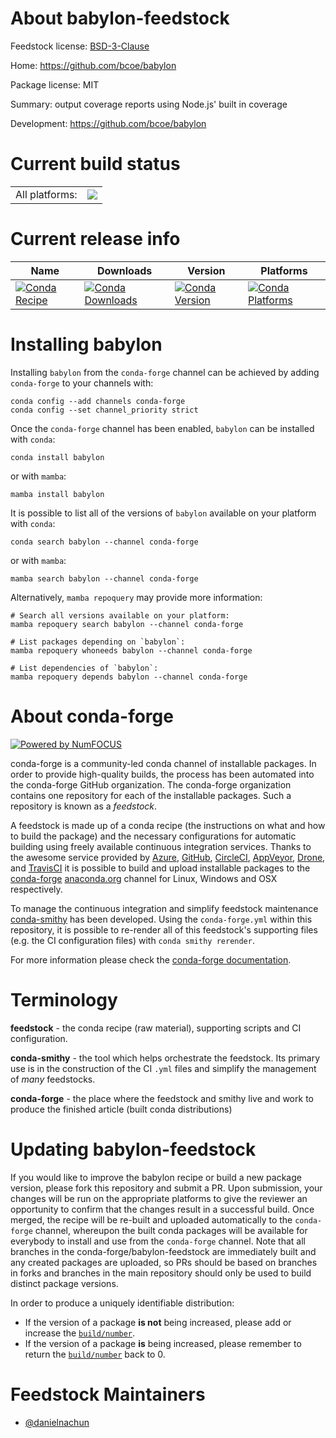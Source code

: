 About babylon-feedstock
=======================

Feedstock license: [BSD-3-Clause](https://github.com/conda-forge/babylon-feedstock/blob/main/LICENSE.txt)

Home: https://github.com/bcoe/babylon

Package license: MIT

Summary: output coverage reports using Node.js' built in coverage

Development: https://github.com/bcoe/babylon

Current build status
====================


<table><tr><td>All platforms:</td>
    <td>
      <a href="https://dev.azure.com/conda-forge/feedstock-builds/_build/latest?definitionId=24375&branchName=main">
        <img src="https://dev.azure.com/conda-forge/feedstock-builds/_apis/build/status/babylon-feedstock?branchName=main">
      </a>
    </td>
  </tr>
</table>

Current release info
====================

| Name | Downloads | Version | Platforms |
| --- | --- | --- | --- |
| [![Conda Recipe](https://img.shields.io/badge/recipe-babylon-green.svg)](https://anaconda.org/conda-forge/babylon) | [![Conda Downloads](https://img.shields.io/conda/dn/conda-forge/babylon.svg)](https://anaconda.org/conda-forge/babylon) | [![Conda Version](https://img.shields.io/conda/vn/conda-forge/babylon.svg)](https://anaconda.org/conda-forge/babylon) | [![Conda Platforms](https://img.shields.io/conda/pn/conda-forge/babylon.svg)](https://anaconda.org/conda-forge/babylon) |

Installing babylon
==================

Installing `babylon` from the `conda-forge` channel can be achieved by adding `conda-forge` to your channels with:

```
conda config --add channels conda-forge
conda config --set channel_priority strict
```

Once the `conda-forge` channel has been enabled, `babylon` can be installed with `conda`:

```
conda install babylon
```

or with `mamba`:

```
mamba install babylon
```

It is possible to list all of the versions of `babylon` available on your platform with `conda`:

```
conda search babylon --channel conda-forge
```

or with `mamba`:

```
mamba search babylon --channel conda-forge
```

Alternatively, `mamba repoquery` may provide more information:

```
# Search all versions available on your platform:
mamba repoquery search babylon --channel conda-forge

# List packages depending on `babylon`:
mamba repoquery whoneeds babylon --channel conda-forge

# List dependencies of `babylon`:
mamba repoquery depends babylon --channel conda-forge
```


About conda-forge
=================

[![Powered by
NumFOCUS](https://img.shields.io/badge/powered%20by-NumFOCUS-orange.svg?style=flat&colorA=E1523D&colorB=007D8A)](https://numfocus.org)

conda-forge is a community-led conda channel of installable packages.
In order to provide high-quality builds, the process has been automated into the
conda-forge GitHub organization. The conda-forge organization contains one repository
for each of the installable packages. Such a repository is known as a *feedstock*.

A feedstock is made up of a conda recipe (the instructions on what and how to build
the package) and the necessary configurations for automatic building using freely
available continuous integration services. Thanks to the awesome service provided by
[Azure](https://azure.microsoft.com/en-us/services/devops/), [GitHub](https://github.com/),
[CircleCI](https://circleci.com/), [AppVeyor](https://www.appveyor.com/),
[Drone](https://cloud.drone.io/welcome), and [TravisCI](https://travis-ci.com/)
it is possible to build and upload installable packages to the
[conda-forge](https://anaconda.org/conda-forge) [anaconda.org](https://anaconda.org/)
channel for Linux, Windows and OSX respectively.

To manage the continuous integration and simplify feedstock maintenance
[conda-smithy](https://github.com/conda-forge/conda-smithy) has been developed.
Using the ``conda-forge.yml`` within this repository, it is possible to re-render all of
this feedstock's supporting files (e.g. the CI configuration files) with ``conda smithy rerender``.

For more information please check the [conda-forge documentation](https://conda-forge.org/docs/).

Terminology
===========

**feedstock** - the conda recipe (raw material), supporting scripts and CI configuration.

**conda-smithy** - the tool which helps orchestrate the feedstock.
                   Its primary use is in the construction of the CI ``.yml`` files
                   and simplify the management of *many* feedstocks.

**conda-forge** - the place where the feedstock and smithy live and work to
                  produce the finished article (built conda distributions)


Updating babylon-feedstock
==========================

If you would like to improve the babylon recipe or build a new
package version, please fork this repository and submit a PR. Upon submission,
your changes will be run on the appropriate platforms to give the reviewer an
opportunity to confirm that the changes result in a successful build. Once
merged, the recipe will be re-built and uploaded automatically to the
`conda-forge` channel, whereupon the built conda packages will be available for
everybody to install and use from the `conda-forge` channel.
Note that all branches in the conda-forge/babylon-feedstock are
immediately built and any created packages are uploaded, so PRs should be based
on branches in forks and branches in the main repository should only be used to
build distinct package versions.

In order to produce a uniquely identifiable distribution:
 * If the version of a package **is not** being increased, please add or increase
   the [``build/number``](https://docs.conda.io/projects/conda-build/en/latest/resources/define-metadata.html#build-number-and-string).
 * If the version of a package **is** being increased, please remember to return
   the [``build/number``](https://docs.conda.io/projects/conda-build/en/latest/resources/define-metadata.html#build-number-and-string)
   back to 0.

Feedstock Maintainers
=====================

* [@danielnachun](https://github.com/danielnachun/)

